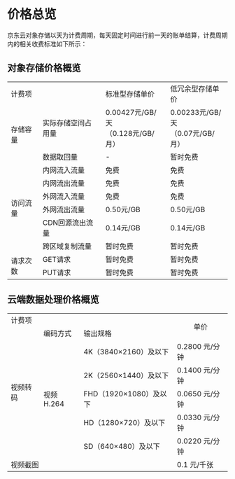 # 价格总览

京东云对象存储以天为计费周期，每天固定时间进行前一天的账单结算，计费周期内的相关收费标准如下所示：

## 对象存储价格概览

<table>
 <tr>
  <td colspan="2">计费项</td>
  <td>标准型存储单价</td>
  <td>低冗余型存储单价</td>
 </tr>
 <tr>
  <td rowspan="2">存储容量</td>
  <td>实际存储空间占用量</td>
  <td>0.00427元/GB/天<br>（0.128元/GB/月）</td>
  <td>0.00233元/GB/天<br>（0.07元/GB/月）</td>
 </tr>
 <tr>
  <td>数据取回量</td>
  <td>-</td>
  <td>暂时免费</td>
 </tr>
 <tr>
  <td rowspan="6">访问流量</td>
  <td>内网流入流量</td>
  <td>免费</td>
  <td>免费</td>
 </tr>
 <tr>
  <td>内网流出流量</td>
  <td>免费</td>
  <td>免费</td>
 </tr>
 <tr>
  <td>外网流入流量</td>
  <td>免费</td>
  <td>免费</td>
 </tr>
 <tr>
  <td>外网流出流量</td>
  <td>0.50元/GB</td>
  <td>0.50元/GB</td>
 </tr>
 <tr>
  <td>CDN回源流出流量</td>
  <td>0.14元/GB</td>
  <td>0.14元/GB</td>
 </tr>
 <tr>
  <td>跨区域复制流量</td>
  <td>暂时免费</td>
  <td>暂时免费</td>
 </tr>
 <tr>
  <td rowspan="2">请求次数</td>
  <td>GET请求</td>
  <td>暂时免费</td>
  <td>暂时免费</td>
 </tr>
 <tr>
  <td>PUT请求</td>
  <td>暂时免费</td>
  <td>暂时免费</td>
 </tr>
</table>

## 云端数据处理价格概览

<table>
 <tr>
  <td colspan="3">计费项</td>
  <td rowspan="2" align="center">单价</td>
 </tr>
 <tr>
  <td rowspan="6">视频转码</td>
  <td>编码方式</td>
  <td>输出规格</td>  
 </tr>
 <tr>
  <td rowspan="5">视频H.264</td>
  <td>4K（3840×2160）及以下</td>
  <td>0.2800 元/分钟</td>
 </tr>
 <tr>
  <td>2K（2560×1440）及以下</td>
  <td>0.1400 元/分钟</td>
 </tr>
 <tr>
  <td>FHD（1920×1080）及以下</td>
  <td>0.0650 元/分钟</td>
 </tr>
 <tr>
  <td>HD（1280×720）及以下</td>
  <td>0.0330 元/分钟</td>
 <tr>
  <td>SD（640×480）及以下</td>
  <td>0.0220 元/分钟</td>
 </tr>
 <tr>
  <td colspan="3">视频截图</td>
  <td>0.1 元/千张</td>
 </tr>
<table>
